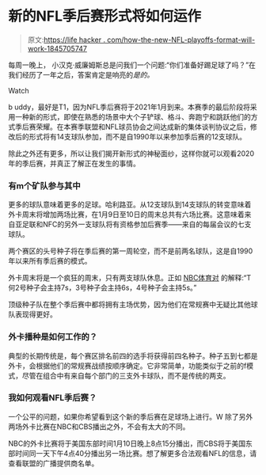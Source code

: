 # 新的NFL季后赛形式将如何运作

> 原文:[https://life hacker . com/how-the-new-NFL-playoffs-format-will-work-1845705747](https://lifehacker.com/how-the-new-nfl-playoffs-format-will-work-1845705747)

每周一晚上， 小汉克·威廉姆斯总是问我们一个问题:“你们准备好踢足球了吗？”在我们经历了一年之后，答案肯定是响亮的*是的。*

Watch

b uddy，最好是T1，因为NFL季后赛将于2021年1月到来。本赛季的最后阶段将采用一种新的形式，即使在熟悉的场景中大个子铲球、格斗、奔跑宁和跳跃他们的方式季后赛荣耀。在本赛季联盟和NFL球员协会之间达成新的集体谈判协议之后，修改后的形式将有14支球队参加，而不是自1990年以来参加季后赛的12支球队。

除此之外还有更多，所以让我们揭开新形式的神秘面纱，这样你就可以观看2020年的季后赛，并真正了解正在发生的事情。

### 有m个矿队参与其中

更多的球队意味着更多的足球。哈利路亚。从12支球队到14支球队的转变意味着外卡周末将增加两场比赛，在1月9日至10日的周末总共有六场比赛。这意味着来自亚足联和NFC的另外一支球队将有资格参加后赛季——来自的每届会议的七支球队。

两个赛区的头号种子将在季后赛的第一周轮空，而不是前两名球队，这是自1990年以来所有季后赛的模式。

外卡周末将是一个疯狂的周末，只有两支球队休息。正如 [NBC体育对](https://www.nbcsports.com/philadelphia/eagles/nfl-playoff-format-changed-2020-season) 的解释:“T 何2号种子会主持7s，3号种子会主持6s，4号种子会主持5s。”

顶级种子队在整个季后赛中都将拥有主场优势，因为他们在常规赛中无疑比其他球队表现得更好。

### 外卡播种是如何工作的？

典型的长期传统是，每个赛区排名前四的选手将获得前四名种子。种子五到七都是外卡，会根据他们的常规赛战绩按顺序确定。它非常简单，功能类似于之前的f模式，尽管在组合中有来自每个部门的三支外卡球队，而不是传统的两支。

### 我如何观看NFL季后赛？

一个公平的问题，如果你希望看到这个新的季后赛在足球场上进行。W 除了另外两场外卡比赛在NBC和CBS播出之外，不会有太大的不同。

NBC的外卡比赛将于美国东部时间1月10日晚上8点15分播出，而CBS将于美国东部时间同一天下午4点40分播出另一场比赛。想了解更多合法观看NFL的信息，请查看联盟的广播提供商名单。